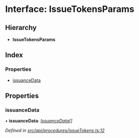# Interface: IssueTokensParams

## Hierarchy

* **IssueTokensParams**

## Index

### Properties

* [issuanceData](issuetokensparams.md#issuancedata)

## Properties

###  issuanceData

• **issuanceData**: *[IssuanceData](issuancedata.md)[]*

*Defined in [src/api/procedures/issueTokens.ts:12](https://github.com/PolymathNetwork/polymesh-sdk/blob/36c7bf5/src/api/procedures/issueTokens.ts#L12)*

